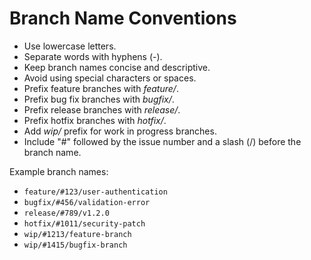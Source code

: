 # Branch Name Conventions

- Use lowercase letters.
- Separate words with hyphens (-).
- Keep branch names concise and descriptive.
- Avoid using special characters or spaces.
- Prefix feature branches with _feature/_.
- Prefix bug fix branches with _bugfix/_.
- Prefix release branches with _release/_.
- Prefix hotfix branches with _hotfix/_.
- Add _wip/_ prefix for work in progress branches.
- Include "#" followed by the issue number and a slash (/) before the branch name.

Example branch names:
- `feature/#123/user-authentication`
- `bugfix/#456/validation-error`
- `release/#789/v1.2.0`
- `hotfix/#1011/security-patch`
- `wip/#1213/feature-branch`
- `wip/#1415/bugfix-branch`
